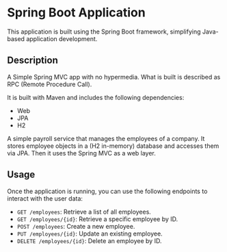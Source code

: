 # Spring Boot Application
This application is built using the Spring Boot framework, simplifying Java-based application development.

## Description
A Simple Spring MVC app with no hypermedia. What is built is described as RPC (Remote Procedure Call).

It is built with Maven and includes the following dependencies:
  - Web
  - JPA
  - H2

A simple payroll service that manages the employees of a company. It stores employee objects in a (H2 in-memory) database and accesses them via JPA.
Then it uses the Spring MVC as a web layer.

## Usage
Once the application is running, you can use the following endpoints to interact with the user data:

- `GET /employees`: Retrieve a list of all employees.
- `GET /employees/{id}`: Retrieve a specific employee by ID.
- `POST /employees`: Create a new employee.
- `PUT /employees/{id}`: Update an existing employee.
- `DELETE /employees/{id}`: Delete an employee by ID.
